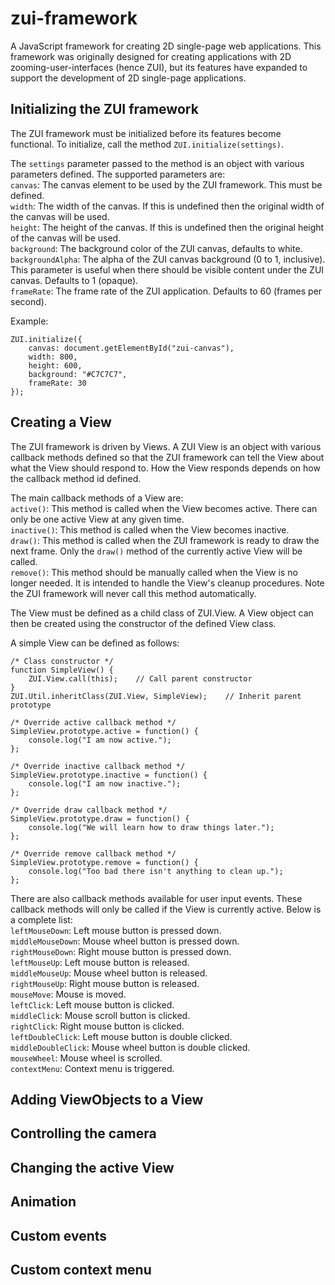 zui-framework
=============

A JavaScript framework for creating 2D single-page web applications. This framework was originally designed for creating applications with 2D zooming-user-interfaces (hence ZUI), but its features have expanded to support the development of 2D single-page applications.


Initializing the ZUI framework
-------------
The ZUI framework must be initialized before its features become functional. To initialize, call the method ```ZUI.initialize(settings)```.

The ```settings``` parameter passed to the method is an object with various parameters defined. The supported parameters are:<br>
```canvas```: The canvas element to be used by the ZUI framework. This must be defined.<br>
```width```: The width of the canvas. If this is undefined then the original width of the canvas will be used.<br>
```height```: The height of the canvas. If this is undefined then the original height of the canvas will be used.<br>
```background```: The background color of the ZUI canvas, defaults to white.<br>
```backgroundAlpha```: The alpha of the ZUI canvas background (0 to 1, inclusive). This parameter is useful when there should be visible content under the ZUI canvas. Defaults to 1 (opaque).<br>
```frameRate```: The frame rate of the ZUI application. Defaults to 60 (frames per second).

Example:
```
ZUI.initialize({
	canvas: document.getElementById("zui-canvas"),
	width: 800,
	height: 600,
	background: "#C7C7C7",
	frameRate: 30
});
```

Creating a View
-------------
The ZUI framework is driven by Views. A ZUI View is an object with various callback methods defined so that the ZUI framework can tell the View about what the View should respond to. How the View responds depends on how the callback method id defined.

The main callback methods of a View are:<br>
```active()```: This method is called when the View becomes active. There can only be one active View at any given time.<br>
```inactive()```: This method is called when the View becomes inactive.<br>
```draw()```:  This method is called when the ZUI framework is ready to draw the next frame. Only the ```draw()``` method of the currently active View will be called.<br>
```remove()```: This method should be manually called when the View is no longer needed. It is intended to handle the View's cleanup procedures. Note the ZUI framework will never call this method automatically.<br>

The View must be defined as a child class of ZUI.View. A View object can then be created using the constructor of the defined View class.

A simple View can be defined as follows:
```
/* Class constructor */
function SimpleView() {
	ZUI.View.call(this);	// Call parent constructor
}
ZUI.Util.inheritClass(ZUI.View, SimpleView);	// Inherit parent prototype

/* Override active callback method */
SimpleView.prototype.active = function() {
	console.log("I am now active.");
};

/* Override inactive callback method */
SimpleView.prototype.inactive = function() {
	console.log("I am now inactive.");
};

/* Override draw callback method */
SimpleView.prototype.draw = function() {
	console.log("We will learn how to draw things later.");
};

/* Override remove callback method */
SimpleView.prototype.remove = function() {
	console.log("Too bad there isn't anything to clean up.");
};
```

There are also callback methods available for user input events. These callback methods will only be called if the View is currently active. Below is a complete list:<br>
```leftMouseDown```: Left mouse button is pressed down.<br>
```middleMouseDown```: Mouse wheel button is pressed down.<br>
```rightMouseDown```: Right mouse button is pressed down.<br>
```leftMouseUp```: Left mouse button is released.<br>
```middleMouseUp```: Mouse wheel button is released.<br>
```rightMouseUp```: Right mouse button is released.<br>
```mouseMove```: Mouse is moved.<br>
```leftClick```: Left mouse button is clicked.<br>
```middleClick```: Mouse scroll button is clicked.<br>
```rightClick```: Right mouse button is clicked.<br>
```leftDoubleClick```: Left mouse button is double clicked.<br>
```middleDoubleClick```: Mouse wheel button is double clicked.<br>
```mouseWheel```: Mouse wheel is scrolled.<br>
```contextMenu```: Context menu is triggered.

Adding ViewObjects to a View
-------------


Controlling the camera
-------------


Changing the active View
-------------


Animation
-------------


Custom events
-------------


Custom context menu
-------------
